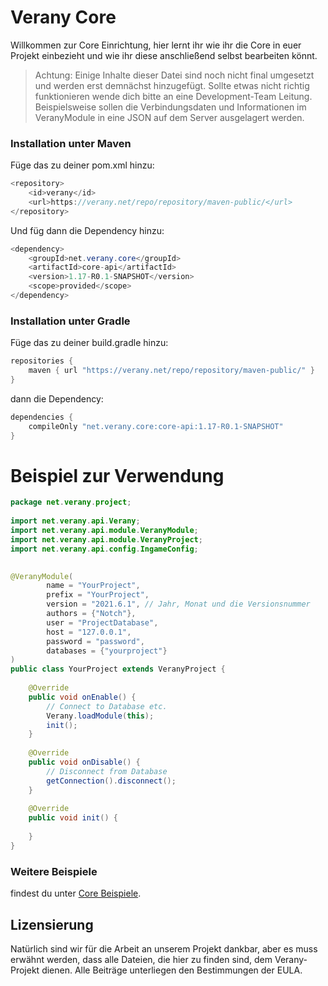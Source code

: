 Verany Core
=============

Willkommen zur Core Einrichtung,
hier lernt ihr wie ihr die Core in euer Projekt einbezieht und wie ihr diese anschließend selbst bearbeiten könnt.

> Achtung: Einige Inhalte dieser Datei sind noch nicht final umgesetzt und werden erst demnächst hinzugefügt. Sollte etwas nicht richtig funktionieren wende dich bitte an eine Development-Team Leitung. Beispielsweise sollen die Verbindungsdaten und Informationen im VeranyModule in eine JSON auf dem Server ausgelagert werden.

### Installation unter Maven

Füge das zu deiner pom.xml hinzu:
```java
<repository>
    <id>verany</id>
    <url>https://verany.net/repo/repository/maven-public/</url>
</repository>
```

Und füg dann die Dependency hinzu:
```java
<dependency>
    <groupId>net.verany.core</groupId>
    <artifactId>core-api</artifactId>
    <version>1.17-R0.1-SNAPSHOT</version>
    <scope>provided</scope>
</dependency>
```

### Installation unter Gradle

Füge das zu deiner build.gradle hinzu:
```java
repositories {
    maven { url "https://verany.net/repo/repository/maven-public/" }
}
```
dann die Dependency:
```java
dependencies {
    compileOnly "net.verany.core:core-api:1.17-R0.1-SNAPSHOT"
}
```

Beispiel zur Verwendung
=============
```java
package net.verany.project;
 
import net.verany.api.Verany;
import net.verany.api.module.VeranyModule;
import net.verany.api.module.VeranyProject;
import net.verany.api.config.IngameConfig;

 
@VeranyModule(
        name = "YourProject",
        prefix = "YourProject",
        version = "2021.6.1", // Jahr, Monat und die Versionsnummer 
        authors = {"Notch"},
        user = "ProjectDatabase",
        host = "127.0.0.1",
        password = "password",
        databases = {"yourproject"}
)
public class YourProject extends VeranyProject {
 
    @Override
    public void onEnable() {
        // Connect to Database etc.
        Verany.loadModule(this);
        init();
    }
 
    @Override
    public void onDisable() {
        // Disconnect from Database
        getConnection().disconnect();
    }
 
    @Override
    public void init() {
 
    }
}
```

### Weitere Beispiele
findest du unter [Core Beispiele](https://docs.verany.net/core).


Lizensierung
---------------------------

Natürlich sind wir für die Arbeit an unserem Projekt dankbar, aber es muss erwähnt werden, dass alle Dateien, die hier zu finden sind, dem Verany-Projekt dienen.
Alle Beiträge unterliegen den Bestimmungen der EULA.
